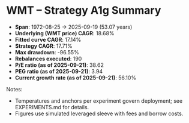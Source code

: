 # WMT – Strategy A1g Summary

- **Span**: 1972-08-25 → 2025-09-19 (53.07 years)
- **Underlying (WMT price) CAGR**: 18.68%
- **Fitted curve CAGR**: 17.14%
- **Strategy CAGR**: 17.71%
- **Max drawdown**: -96.55%
- **Rebalances executed**: 190
- **P/E ratio (as of 2025-09-21)**: 38.62
- **PEG ratio (as of 2025-09-21)**: 3.94
- **Current growth rate (as of 2025-09-21)**: 56.10%

Notes:

- Temperatures and anchors per experiment govern deployment; see EXPERIMENTS.md for details.
- Figures use simulated leveraged sleeve with fees and borrow costs.

